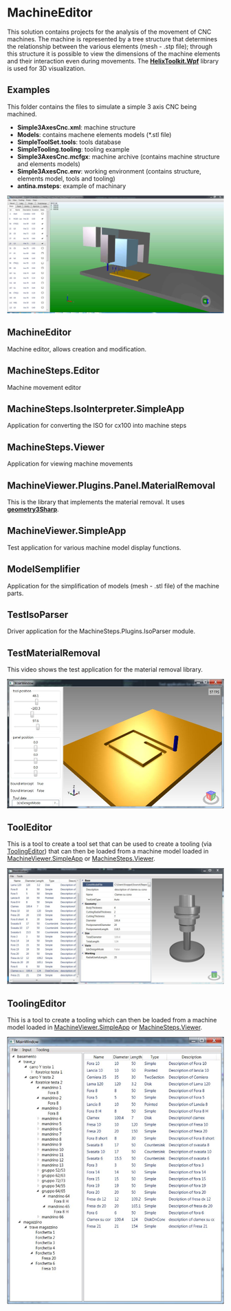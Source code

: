 # MachineEditor
This solution contains projects for the analysis of the movement of CNC machines. The machine is represented by a tree structure that determines the relationship between the various elements (mesh - .stp file); through this structure it is possible to view the dimensions of the machine elements and their interaction even during movements. The [**HelixToolkit.Wpf**](https://github.com/helix-toolkit/helix-toolkit/tree/master/Source/HelixToolkit.Wpf) library is used for 3D visualization. 

## Examples
This folder contains the files to simulate a simple 3 axis CNC being machined.
* **Simple3AxesCnc.xml**: machine structure
* **Models**: contains machene elements models (*.stl file)
* **SimpleToolSet.tools**: tools database
* **SimpleTooling.tooling**: tooling example
* **Simple3AxesCnc.mcfgx**: machine archive (contains machine structure and elements models)
* **Simple3AxesCnc.env**: working environment (contains structure, elements model, tools and tooling)
* **antina.msteps**: example of machinary

<!--[![](./images/example.JPG)](https://www.youtube.com/watch?v=u2I6zB-JCqI)-->
![](./images/ShowExample.JPG)

## MachineEditor
Machine editor, allows creation and modification.

<!-- ##MachineModels
##MachineModels.IO -->

## MachineSteps.Editor
Machine movement editor

## MachineSteps.IsoInterpreter.SimpleApp
Application for converting the ISO for cx100 into machine steps

<!-- ## MachineSteps.Models
## MachineSteps.Plugins.IsoConverterBase
## MachineSteps.Plugins.IsoInterpreter
## MachineSteps.Plugins.IsoIstructionAttributes
## MachineSteps.Plugins.IsoIstructions
## MachineSteps.Plugins.IsoParser
## MachineSteps.Plugins.StepsViewer -->
## MachineSteps.Viewer
Application for viewing machine movements

<!-- ## MachineViewer
## MachineViewer.Plugins.Common
## MachineViewer.Plugins.Injectors.SimpleManipolator
## MachineViewer.Plugins.Links.SimpleManipolator -->

## MachineViewer.Plugins.Panel.MaterialRemoval
This is the library that implements the material removal. It uses [**geometry3Sharp**](https://github.com/gradientspace/geometry3Sharp).

<!-- ## MachineViewer.Plugins.Panel.SimpleManipolator
## MachineViewer.Plugins.ToolChange.SimpleManipolator
## MachineViewer.Plugins.Tooling.SimpleManipolator -->

## MachineViewer.SimpleApp
Test application for various machine model display functions.

<!-- ## MachineViewer.SystemsAssembler
## MachineViewModels
## MachineViewModelUtils -->

## ModelSemplifier
Application for the simplification of models (mesh - .stl file) of the machine parts.

## TestIsoParser
Driver application for the MachineSteps.Plugins.IsoParser module.

## TestMaterialRemoval
This video shows the test application for the material removal library.

[![](./images/TestMaterialRemoval.JPG)](https://www.youtube.com/watch?v=buKEhHzB6Eg)
<!-- [comment]:## TestMovePanel
[comment]:## TestTrasform -->

## ToolEditor
This is a tool to create a tool set that can be used to create a tooling (via [ToolingEditor](#ToolEditor)) that can then be loaded from a machine model loaded in [MachineViewer.SimpleApp](#MachineViewer.SimpleApp) or [MachineSteps.Viewer](#MachineSteps.Viewer).

![](./images/ToolEditor.JPG)

## ToolingEditor
This is a tool to create a tooling which can then be loaded from a machine model loaded in [MachineViewer.SimpleApp](#MachineViewer.SimpleApp) or [MachineSteps.Viewer](#MachineSteps.Viewer).

![](./images/ToolingEditor.JPG)
